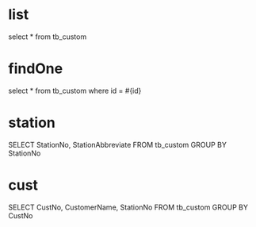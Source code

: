 list
===
select * from tb_custom

findOne
===
select * from tb_custom where id = #{id}

station
===
SELECT
	StationNo,
	StationAbbreviate
FROM
	tb_custom
GROUP BY
	StationNo
	
cust
===
SELECT
	CustNo,
	CustomerName,
	StationNo
FROM
	tb_custom
GROUP BY
	CustNo